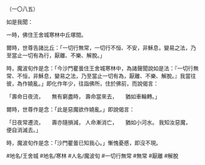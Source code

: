 （一〇八五）

如是我聞：

一時，佛住王舍城寒林中丘塚間。

爾時，世尊告諸比丘：「一切行無常，一切行不恒、不安，非穌息，變易之法，乃至當止一切有為行，厭離、不樂、解脫。」

時，魔波旬作是念：「今沙門瞿曇住王舍城寒林中，為諸聲聞說如是法：『一切行無常、不恒，非穌息，變易之法，乃至當止一切有為，厭離、不樂、解脫。』我當往彼，為作嬈亂。」即化作年少，往詣佛所，住於佛前，而說偈言：

「壽命日夜流，　　無有窮盡時，
壽命當來去，　　猶如車輪轉。」

爾時，世尊作是念：「此是惡魔欲作嬈亂。」即說偈言：

「日夜常遷流，　　壽亦隨損減，
人命漸消亡，　　猶如小河水。
我知汝惡魔，　　便自消滅去。」

時，魔波旬作是念：「沙門瞿曇已知我心。」慚愧憂慼，即沒不現。

#地名/王舍城
#地名/寒林
#人名/魔波旬
#一切行無常
#無常
#厭離
#解脫
